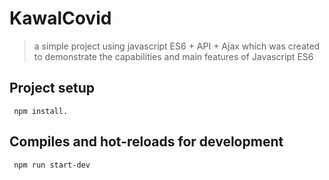 # KawalCovid
 > a simple project using javascript ES6 + API + Ajax which was created to demonstrate the capabilities and main features of Javascript ES6 

## Project setup
``` npm install.```

## Compiles and hot-reloads for development
``` npm run start-dev```
